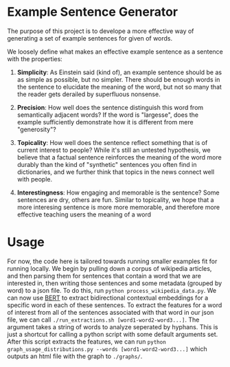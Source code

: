 # Example Sentence Generator

The purpose of this project is to develope a more effective way of generating a set of example sentences for given of words.

We loosely define what makes an effective example sentence as a sentence with the properties:

1)  **Simplicity**:    As Einstein said (kind of), an example sentence should be as as simple as possible, but no simpler.  There should be enough words in the sentence to elucidate the meaning of the word, but not so many that the reader gets derailed by superfluous nonsense. 

2)  **Precision**:    How well does the sentence distinguish this word from semantically adjacent words?   If the word is "largesse", does the example sufficiently demonstrate how it is different from mere "generosity"?  

3)  **Topicality**:   How well does the sentence reflect something that is of current interest to people? While it's still an untested hypothesis, we believe that a factual sentence reinforces the meaning of the word more durably than the kind of "synthetic" sentences you often find in dictionaries, and we further think that topics in the news connect well with people.

4)  **Interestingness**:   How engaging and memorable is the sentence?   Some sentences are dry, others are fun. Similar to topicality, we hope that a more interesing sentence is more more memorable, and therefore more effective teaching users the meaning of a word


# Usage
For now, the code here is tailored towards running smaller examples fit for running locally. We begin by pulling down a corpus of wikipedia articles, and then parsing them for sentences that contain a word that we are interested in, then writing those sentences and some metadata (grouped by word) to a json file. To do this, run `python process_wikipedia_data.py`. We can now use [BERT](https://github.com/google-research/bert) to extract bidirectional contextual embeddings for a specific word in each of these sentences. To extract the features for a word of interest from all of the sentences associated with that word in our json file, we can call `./run_extractions.sh [word1-word2-word3...]`. The argument takes a string of words to analyze seperated by hyphans. This is just a shortcut for calling a python script with some default arguments set. After this script extracts the features, we can run `python graph_usage_distributions.py --words [word1-word2-word3...]` which outputs an html file with the graph to `./graphs/`.